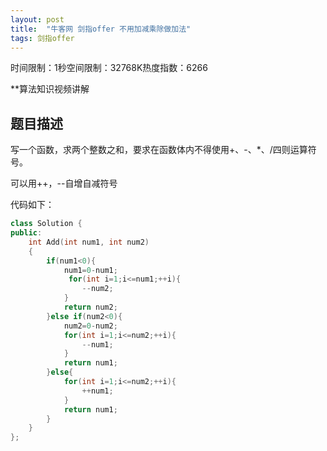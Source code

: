 ```yaml
---
layout: post
title:  "牛客网 剑指offer 不用加减乘除做加法"
tags: 剑指offer
---
```

时间限制：1秒空间限制：32768K热度指数：6266

**算法知识视频讲解

## 题目描述

写一个函数，求两个整数之和，要求在函数体内不得使用+、-、*、/四则运算符号。



可以用++，--自增自减符号

代码如下：

```c++
class Solution {
public:
    int Add(int num1, int num2)
    {
        if(num1<0){
            num1=0-num1;
             for(int i=1;i<=num1;++i){
                --num2;
            }
            return num2;
        }else if(num2<0){
            num2=0-num2;
            for(int i=1;i<=num2;++i){
                --num1;
            }
            return num1;
        }else{
            for(int i=1;i<=num2;++i){
                ++num1;
            }
            return num1;
        }       
    }
};
```

